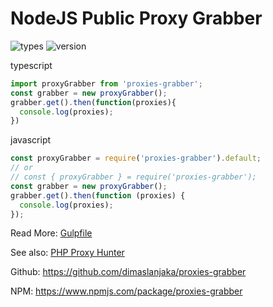 # NodeJS Public Proxy Grabber

![types](https://badgen.net/npm/types/proxies-grabber?style=flat-square)
![version](https://badgen.net/npm/v/proxies-grabber?style=flat-square)

typescript
```ts
import proxyGrabber from 'proxies-grabber';
const grabber = new proxyGrabber();
grabber.get().then(function(proxies){
  console.log(proxies);
})
```

javascript
```js
const proxyGrabber = require('proxies-grabber').default;
// or
// const { proxyGrabber } = require('proxies-grabber');
const grabber = new proxyGrabber();
grabber.get().then(function (proxies) {
  console.log(proxies);
});
```

Read More: [Gulpfile](./gulpfile.ts)

See also: [PHP Proxy Hunter](https://github.com/dimaslanjaka/php-proxy-hunter)

Github: https://github.com/dimaslanjaka/proxies-grabber

NPM: https://www.npmjs.com/package/proxies-grabber
